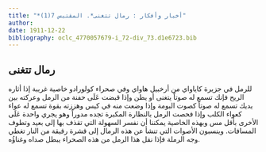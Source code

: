 ```yaml
---
title: "*أخبار وأفكار : رمال تتغنى*. المقتبس 7(1)"
author: 
date: 1911-12-22
bibliography: oclc_4770057679-i_72-div_73.d1e6723.bib
---
```




##  رمال تتغنى 


 للرمل في جزيرة كاياواي من أرخبيل هاواي وفي صحراء كولورادو خاصية غريبة إذا أثاره الريح فإنك تسمع له صوتاً يتغنى أو يطن وإذا قبضت عَلَى حفنة من الرمل وعركته بين يديك تسمع له صوتاً كصوت البومة وإذا وضعت منه في كيس وهززته بقوة تسمع له عواء كعواء الكلب وإذا فحصت الرمل بالنظارة المكبرة تجده مدوراً وهو يجري واحدة عَلَى الأخرى بأقل مس وبهذه الخاصية يمكننا أن نفسر السهولة التي تقذف بها إلى بعيد وتطوف المسافات. وينسبون الأصوات التي تنشأ عن هذه الرمال إلى قشرة رقيقة من النار تغطي وجه الرملة فإذا نقل هذا الرمل من هذه الصحراء يبطل صداه وغناؤُه. 
